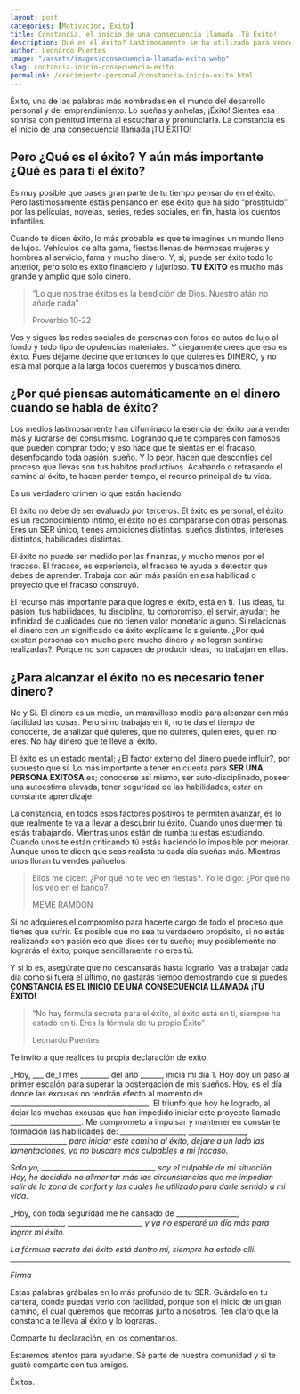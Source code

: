 ```yaml
---
layout: post
categories: [Motivacion, Exito]
title: Constancia, el inicio de una consecuencia llamada ¡Tú Éxito!
description: Qué es el éxito? Lastimosamente se ha utilizado para vender más y lucrarsen del consumismo, desenfocando nuestros propósitos, sueños y pasiones. El éxito es uno
author: Leonardo Puentes
image: "/assets/images/consecuencia-llamada-exito.webp"
slug: contancia-inicio-consecuencia-exito
permalink: /crecimiento-personal/constancia-inicio-exito.html
---
```

Éxito, una de las palabras más nombradas en el mundo del desarrollo personal y del emprendimiento. Lo sueñas y anhelas; ¡Éxito! Sientes esa sonrisa con plenitud interna al escucharla y pronunciarla. La constancia es el inicio de una consecuencia llamada ¡TU ÉXITO!

## Pero ¿Qué es el éxito? Y aún más importante ¿Qué es para ti el éxito?

Es muy posible que pases gran parte de tu tiempo pensando en el éxito. Pero lastimosamente estás pensando en ese éxito que ha sido “prostituido” por las películas, novelas, series, redes sociales, en fin, hasta los cuentos infantiles.

Cuando te dicen éxito, lo más probable es que te imagines un mundo lleno de lujos. Vehículos de alta gama, fiestas llenas de hermosas mujeres y hombres al servicio, fama y mucho dinero. Y, si, puede ser éxito todo lo anterior, pero solo es éxito financiero y lujurioso. **TU ÉXITO** es mucho más grande y amplio que solo dinero.

> “Lo que nos trae éxitos es la bendición de Dios. Nuestro afán no añade nada”
>
> Proverbio 10-22

Ves y sigues las redes sociales de personas con fotos de autos de lujo al fondo y todo tipo de opulencias materiales. Y ciegamente crees que eso es éxito. Pues déjame decirte que entonces lo que quieres es DINERO, y no está mal porque a la larga todos queremos y buscamos dinero.

## ¿Por qué piensas automáticamente en el dinero cuando se habla de éxito?

Los medios lastimosamente han difuminado la esencia del éxito para vender más y lucrarse del consumismo. Logrando que te compares con famosos que pueden comprar todo; y eso hace que te sientas en el fracaso, desenfocando toda pasión, sueño. Y lo peor, hacen que desconfíes del proceso que llevas son tus hábitos productivos. Acabando o retrasando el camino al éxito, te hacen perder tiempo, el recurso principal de tu vida.

Es un verdadero crimen lo que están haciendo.

El éxito no debe de ser evaluado por terceros. El éxito es personal, el éxito es un reconocimiento íntimo, el éxito no es compararse con otras personas. Eres un SER único, tienes ambiciones distintas, sueños distintos, intereses distintos, habilidades distintas.

El éxito no puede ser medido por las finanzas, y mucho menos por el fracaso. El fracaso, es experiencia, el fracaso te ayuda a detectar que debes de aprender. Trabaja con aún más pasión en esa habilidad o proyecto que el fracaso construyó.

El recurso más importante para que logres el éxito, está en ti. Tus ideas, tu pasión, tus habilidades, tu disciplina, tu compromiso, el servir, ayudar; he infinidad de cualidades que no tienen valor monetario alguno. Si relacionas el dinero con un significado de éxito explícame lo siguiente. ¿Por qué existen personas con mucho pero mucho dinero y no logran sentirse realizadas?. Porque no son capaces de producir ideas, no trabajan en ellas.

## ¿Para alcanzar el éxito no es necesario tener dinero?

No y Si. El dinero es un medio, un maravilloso medio para alcanzar con más facilidad las cosas. Pero si no trabajas en ti, no te das el tiempo de conocerte, de analizar qué quieres, que no quieres, quien eres, quien no eres. No hay dinero que te lleve al éxito.

El éxito es un estado mental; ¿El factor externo del dinero puede influir?, por supuesto que sí. Lo más importante a tener en cuenta para **SER UNA PERSONA EXITOSA** es; conocerse así mismo, ser auto-disciplinado, poseer una autoestima elevada, tener seguridad de las habilidades, estar en constante aprendizaje.

La constancia, en todos esos factores positivos te permiten avanzar, es lo que realmente te va a llevar a descubrir tu éxito. Cuando unos duermen tú estás trabajando. Mientras unos están de rumba tu estas estudiando. Cuando unos te están criticando tú estás haciendo lo imposible por mejorar. Aunque unos te dicen que seas realista tu cada día sueñas más. Mientras unos lloran tu vendes pañuelos.

> Ellos me dicen: ¿Por qué no te veo en fiestas?. Yo le digo: ¿Por qué no los veo en el banco?
>
> MEME RAMDON

Si no adquieres el compromiso para hacerte cargo de todo el proceso que tienes que sufrir. Es posible que no sea tu verdadero propósito, si no estás realizando con pasión eso que dices ser tu sueño; muy posiblemente no lograrás el éxito, porque sencillamente no eres tú.

Y si lo es, asegúrate que no descansarás hasta lograrlo. Vas a trabajar cada día como si fuera el último, no gastarás tiempo demostrando que si puedes. **CONSTANCIA ES EL INICIO DE UNA CONSECUENCIA LLAMADA ¡TU ÉXITO!**

> “No hay fórmula secreta para el éxito, el éxito está en ti, siempre ha estado en ti. Eres la fórmula de tu propio Éxito”
>
> Leonardo Puentes

Te invito a que realices tu propia declaración de éxito.

_Hoy, ___ de_l mes ________ del año ______, inicia mi día 1. Hoy doy un paso al primer escalón para superar la postergación de mis sueños. Hoy, es el día donde las excusas no tendrán efecto al momento de _______________________________________. El triunfo que hoy he logrado, al dejar las muchas excusas que han impedido iniciar este proyecto llamado ____________________. Me comprometo a impulsar y mantener en constante formación las habilidades de: __________________, _________________, ________________ para iniciar este camino al éxito, dejare a un lado las lamentaciones, ya no buscare más culpables a mi fracaso._

_Solo yo, ________________________________ soy el culpable de mi situación. Hoy, he decidido no alimentar más las circunstancias que me impedían salir de la zona de confort y las cuales he utilizado para darle sentido a mi vida._

_Hoy, con toda seguridad me he cansado de _________________, ________________, _____________________ y ya no esperaré un día más para lograr mi éxito._

_La fórmula secreta del éxito está dentro mí, siempre ha estado allí._

***

_Firma_

Estas palabras grábalas en lo más profundo de tu SER. Guárdalo en tu cartera, donde puedas verlo con facilidad, porque son el inicio de un gran camino, el cual queremos que recorras junto a nosotros. Ten claro que la constancia te lleva al éxito y lo lograras.

Comparte tu declaración, en los comentarios.

Estaremos atentos para ayudarte. Sé parte de nuestra comunidad y si te gustó comparte con tus amigos.

Éxitos.
